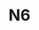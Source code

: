 ---
basin: En-Suite
cudn: true
floor: Second
grade: 8
images: []
living_room: 'Yes'
location: New Court
name: N6
network: Wired and Wireless
title: N6
---